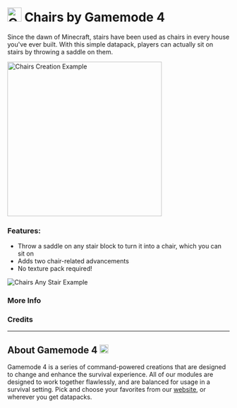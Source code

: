# <img src="https://raw.githubusercontent.com/Gamemode4Dev/GM4_Datapacks/master/base/images/gm4_logo.png" alt="GM4 Logo" width="32" /> Chairs by Gamemode 4

Since the dawn of Minecraft, stairs have been used as chairs in every house you've ever built. With this simple datapack, players can actually sit on stairs by throwing a saddle on them. 

<img src="https://raw.githubusercontent.com/Gamemode4Dev/GM4_Datapacks/master/gm4_chairs/images/chairs_creation_example.webp" alt="Chairs Creation Example" width="350"/>

### Features:
- Throw a saddle on any stair block to turn it into a chair, which you can sit on
- Adds two chair-related advancements
- No texture pack required!

![Chairs Any Stair Example](https://raw.githubusercontent.com/Gamemode4Dev/GM4_Datapacks/master/gm4_chairs/images/chairs_any_stair_example.png)

### More Info
<!--$youtubeLinkInsert-->

<!--$wikiLinkInsert-->

### Credits
<!--$creditsInsert -->


---
## About Gamemode 4 <img src="https://raw.githubusercontent.com/Gamemode4Dev/GM4_Datapacks/master/base/images/gm4_logo.png" alt="Gamemode 4 Logo" width="20"/>
Gamemode 4 is a series of command-powered creations that are designed to change and enhance the survival experience. All of our modules are designed to work together flawlessly, and are balanced for usage in a survival setting. Pick and choose your favorites from our [website](https://gm4.co), or wherever you get datapacks.
